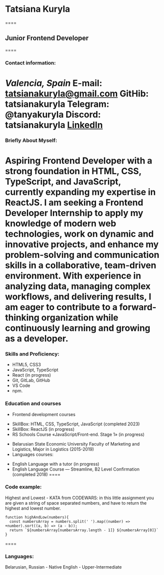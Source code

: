 # Tatsiana Kuryla
====
## Junior Frontend Developer
====
### Contact information:
*Valencia, Spain*
**E-mail:** tatsianakuryla@gmail.com
**GitHib:** tatsianakuryla
**Telegram:** @tanyakuryla
**Discord:** tatsianakuryla
**[LinkedIn](www.linkedin.com/in/tatsiana-kuryla-36a94b330)**
====
### Briefly About Myself:
Aspiring Frontend Developer with a strong foundation in HTML, CSS, TypeScript, and JavaScript, currently expanding my expertise in ReactJS. I am seeking a Frontend Developer Internship to apply my knowledge of modern web technologies, work on dynamic and innovative projects, and enhance my problem-solving and communication skills in a collaborative, team-driven environment. With experience in analyzing data, managing complex workflows, and delivering results, I am eager to contribute to a forward-thinking organization while continuously learning and growing as a developer.
====
### Skills and Proficiency:
* HTML5, CSS3
* JavaScript, TypeScript
* React (in progress)
* Git, GitLab, GitHub
* VS Code
* npm.
### Education and courses
* Frontend development courses
+ SkillBox: HTML, CSS, TypeScript, JavaScript (completed 2023)
+ SkillBox: ReactJS (in progress)
+ RS Schools Course «JavaScript/Front-end. Stage 1» (in progress)
* Belarusian State Economic University
Faculty of Marketing and Logistics, Major in Logistics (2015-2019)
* Languages courses:
+ English Language with a tutor (in progress)
+ English Language Course — Streamline, B2 Level Confirmation (completed 2018)
====
### Code example: 
Highest and Lowest - KATA from CODEWARS: in this little assignment you are given a string of space separated numbers, and have to return the highest and lowest number.
```
function highAndLow(numbers){
  const numbersArray = numbers.split(' ').map((number) => +number).sort((a, b) => (a - b));
  return `${numbersArray[numbersArray.length - 1]} ${numbersArray[0]}`
}
```
====
### Languages:
Belarusian, Russian - Native
English - Upper-Intermediate